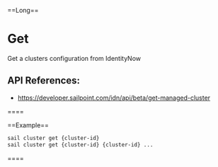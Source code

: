 ==Long==
# Get 

Get a clusters configuration from IdentityNow

## API References:
 - https://developer.sailpoint.com/idn/api/beta/get-managed-cluster

====

==Example==
```bash
sail cluster get {cluster-id}
sail cluster get {cluster-id} {cluster-id} ...
```
====